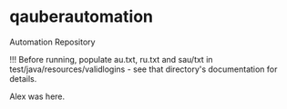# qauberautomation
Automation Repository

!!! Before running, populate au.txt, ru.txt and sau/txt in test/java/resources/validlogins - see that directory's documentation for details.

Alex was here.